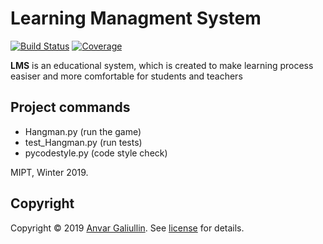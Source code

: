 # Learning Managment System

[![Build Status][travis-badge]][travis-url]
[![Coverage][coverage-image]][coverage-url]

**LMS** is an educational system, which is created to make learning process easiser and more comfortable for students and teachers

## Project commands
- Hangman.py  (run the game)
- test_Hangman.py (run tests)
- pycodestyle.py (code style check)


MIPT, Winter 2019.

## Copyright

Copyright © 2019 [Anvar Galiullin]. See [license] for details.

[Anvar Galiullin]: https://github.com/AnvarGaliullin
[license]: LICENSE


[travis-url]: https://travis-ci.com/AnvarGaliullin/HangMan-Game
[travis-badge]: https://travis-ci.com/AnvarGaliullin/HangMan-Game.svg?branch=master
[coverage-image]: https://codecov.io/gh/AnvarGaliullin/HangMan-Game/branch/master/graph/badge.svg
[coverage-url]: https://codecov.io/gh/AnvarGaliullin/HangMan-Game
